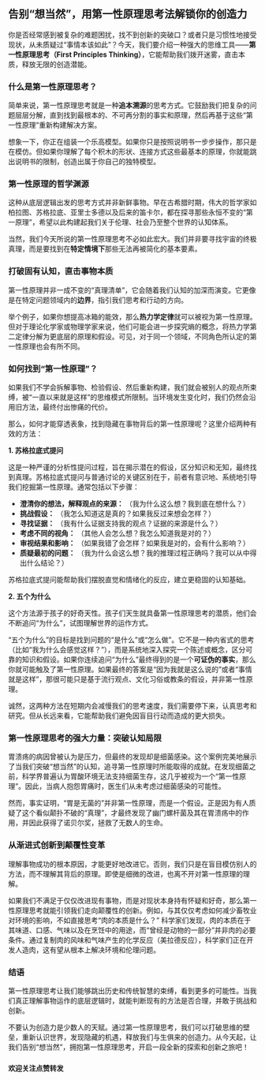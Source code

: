 ## 告别“想当然”，用第一性原理思考法解锁你的创造力

你是否经常感到被复杂的难题困扰，找不到创新的突破口？或者只是习惯性地接受现状，从未质疑过“事情本该如此”？今天，我们要介绍一种强大的思维工具——**第一性原理思考（First Principles Thinking）**，它能帮助我们拨开迷雾，直击本质，释放无限的创造潜能。

### **什么是第一性原理思考？**

简单来说，第一性原理思考就是一种**追本溯源**的思考方式。它鼓励我们把复杂的问题层层分解，直到找到最根本的、不可再分割的事实和原理，然后再基于这些“第一性原理”重新构建解决方案。

想象一下，你正在组装一个乐高模型。如果你只是按照说明书一步步操作，那只是在模仿。但如果你理解了每个积木的形状、连接方式这些最基本的原理，你就能跳出说明书的限制，创造出属于你自己的独特模型。

### **第一性原理的哲学渊源**

这种从底层逻辑出发的思考方式并非新鲜事物。早在古希腊时期，伟大的哲学家如柏拉图、苏格拉底、亚里士多德以及后来的笛卡尔，都在探寻那些永恒不变的“第一原理”，希望以此构建起我们关于伦理、社会乃至整个世界的认知体系。

当然，我们今天所说的第一性原理思考不必如此宏大。我们并非要寻找宇宙的终极真理，而是要找到在**特定情境下**那些无法再被简化的基本要素。

### **打破固有认知，直击事物本质**

第一性原理并非一成不变的“真理清单”，它会随着我们认知的加深而演变。它更像是在特定问题领域内的**边界**，指引我们思考和行动的方向。

举个例子，如果你想提高冰箱的能效，那么**热力学定律**就可以被视为第一性原理。但对于理论化学家或物理学家来说，他们可能会进一步探究熵的概念，将热力学第二定律分解为更底层的原理和假设。可见，对于同一个领域，不同角色所认定的第一性原理也会有所不同。

### **如何找到“第一性原理”？**

如果我们不学会拆解事物、检验假设、然后重新构建，我们就会被别人的观点所束缚，被“一直以来就是这样”的思维模式所限制。当环境发生变化时，我们仍然会沿用旧方法，最终付出惨痛的代价。

那么，如何才能穿透表象，找到隐藏在事物背后的第一性原理呢？这里介绍两种有效的方法：

**1. 苏格拉底式提问**

这是一种严谨的分析性提问过程，旨在揭示潜在的假设，区分知识和无知，最终找到真理。苏格拉底式提问与普通讨论的关键区别在于，前者有意识地、系统地引导我们挖掘第一性原理。通常包括以下步骤：

* **澄清你的想法，解释观点的来源：** （我为什么这么想？我到底在想什么？）
* **挑战假设：** （我怎么知道这是真的？如果我反过来想会怎样？）
* **寻找证据：** （我有什么证据支持我的观点？证据的来源是什么？）
* **考虑不同的视角：** （其他人会怎么想？我怎么知道我是对的？）
* **审视结果和影响：** （如果我错了会怎样？如果我是对的，会有什么影响？）
* **质疑最初的问题：** （我为什么会这么想？我的推理过程正确吗？我可以从中得出什么结论？）

苏格拉底式提问能帮助我们摆脱直觉和情绪化的反应，建立更稳固的认知基础。

**2. 五个为什么**

这个方法源于孩子的好奇天性。孩子们天生就具备第一性原理思考的潜质，他们会不断追问“为什么”，试图理解世界的运作方式。

“五个为什么”的目标是找到问题的“是什么”或“怎么做”。它不是一种内省式的思考（比如“我为什么会感觉这样？”），而是系统地深入探究一个陈述或概念，区分可靠的知识和假设。如果你连续追问“为什么”最终得到的是一个**可证伪的事实**，那么你就可能触及了第一性原理。如果最终的答案是“因为我就是这么说的”或者“事情就是这样”，那很可能只是基于流行观点、文化习俗或教条的假设，并非第一性原理。

诚然，这两种方法在短期内会减慢我们的思考速度，我们需要停下来，认真思考和研究。但从长远来看，它能帮助我们避免因盲目行动而造成的更大损失。

### **第一性原理思考的强大力量：突破认知局限**

胃溃疡的病因曾被认为是压力，但最终的发现却是细菌感染。这个案例完美地展示了当我们突破“想当然”的认知，追寻第一性原理时所能取得的成就。在发现细菌之前，科学界普遍认为胃酸环境无法支持细菌生存，这几乎被视为一个“第一性原理”。因此，当病人抱怨胃痛时，医生们从未考虑过细菌感染的可能性。

然而，事实证明，“胃是无菌的”并非第一性原理，而是一个假设。正是因为有人质疑了这个看似颠扑不破的“真理”，才最终发现了幽门螺杆菌及其在胃溃疡中的作用，并因此获得了诺贝尔奖，拯救了无数人的生命。

### **从渐进式创新到颠覆性变革**

理解事物成功的根本原因，才能更好地改进它。否则，我们只是在盲目模仿别人的方法，而不理解其背后的原理。即使是细微的改进，也离不开对第一性原理的理解。

如果我们不满足于仅仅改进现有事物，而是对现状本身持有怀疑和好奇，那么第一性原理思考就能引领我们走向颠覆性的创新。例如，与其仅仅考虑如何减少畜牧业对环境的影响，不如直接思考“肉的本质是什么？” 科学家们发现，肉的本质在于其味道、口感、气味以及在烹饪中的用途，而“曾经是动物的一部分”并非肉的必要条件。通过复制肉的风味和气味产生的化学反应（美拉德反应），科学家们正在开发人造肉，这有望从根本上解决环境和伦理问题。

### **结语**

第一性原理思考让我们能够跳出历史和传统智慧的束缚，看到更多的可能性。当我们真正理解事物运作的底层逻辑时，就能判断现有的方法是否合理，并敢于挑战和创新。

不要认为创造力是少数人的天赋。通过第一性原理思考，我们可以打破思维的壁垒，重新认识世界，发现隐藏的机遇，释放我们与生俱来的创造力。从今天起，让我们告别“想当然”，拥抱第一性原理思考，开启一段全新的探索和创新之旅吧！

###

**欢迎关注点赞转发**
